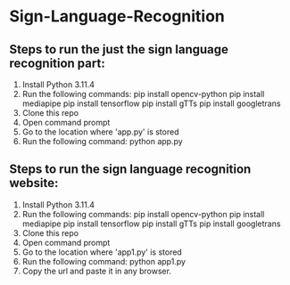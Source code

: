 # Sign-Language-Recognition

## Steps to run the just the sign language recognition part:

1. Install Python 3.11.4
2. Run the following commands:
  pip install opencv-python
  pip install mediapipe
  pip install tensorflow
  pip install gTTs
  pip install googletrans
3. Clone this repo
4. Open command prompt
5. Go to the location where 'app.py' is stored
6. Run the following command: python app.py

## Steps to run the sign language recognition website:

1. Install Python 3.11.4
2. Run the following commands:
  pip install opencv-python
  pip install mediapipe
  pip install tensorflow
  pip install gTTs
  pip install googletrans
3. Clone this repo
4. Open command prompt
5. Go to the location where 'app1.py' is stored
6. Run the following command: python app1.py
7. Copy the url and paste it in any browser.
